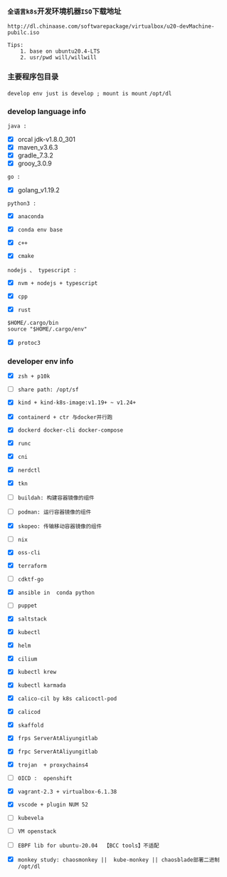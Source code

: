 
### `全语言k8s`开发环境机器`ISO`下载地址

` http://dl.chinaase.com/softwarepackage/virtualbox/u20-devMachine-pubilc.iso `

```
Tips:
    1. base on ubuntu20.4-LTS   
    2. usr/pwd will/willwill
```

### 主要程序包目录

`develop env just is develop ; mount is mount`
`/opt/dl`

### develop language info

`java :`

- [x] orcal jdk-v1.8.0_301
- [x] maven_v3.6.3
- [x] gradle_7.3.2
- [x] grooy_3.0.9

`go :`

- [x] golang_v1.19.2

`python3 :`

- [x] `anaconda`
- [x] `conda env base`

- [x] `c++`
- [x] `cmake`

`nodejs 、 typescript :`

- [x] `nvm + nodejs + typescript`

- [x] `cpp`

- [x] `rust`

```
$HOME/.cargo/bin
source "$HOME/.cargo/env"

```

- [x] `protoc3`

### developer env info

- [x] `zsh + p10k`
- [ ] `share path: /opt/sf`
- [x] `kind + kind-k8s-image:v1.19+ ~ v1.24+`
- [x] `containerd + ctr 与docker并行跑`
- [x] `dockerd docker-cli docker-compose`
- [x] `runc`
- [x] `cni`
- [x] `nerdctl`
- [x] `tkn`
- [ ] `buildah: 构建容器镜像的组件`
- [ ] `podman: 运行容器镜像的组件`
- [x] `skopeo: 传输移动容器镜像的组件`
- [ ] `nix`
- [x] `oss-cli`
- [x] `terraform`
- [ ] `cdktf-go`
- [x] `ansible in  conda python`
- [ ] `puppet`
- [x] `saltstack`
- [x] `kubectl`
- [x] `helm`
- [x] `cilium`
- [x] `kubectl krew`
- [x] `kubectl karmada`
- [x] `calico-cil by k8s calicoctl-pod`
- [x] `calicod`
- [x] `skaffold`
- [x] `frps ServerAtAliyungitlab`
- [x] `frpc ServerAtAliyungitlab`
- [x] `trojan  + proxychains4`
- [ ] `OICD :  openshift`
- [x] `vagrant-2.3 + virtualbox-6.1.38`

- [x] `vscode + plugin NUM 52`
- [ ] `kubevela`
- [ ] `VM openstack`
- [ ] `EBPF lib for ubuntu-20.04  【BCC tools】不适配`
- [x] `monkey study: chaosmonkey ||  kube-monkey || chaosblade部署二进制 /opt/dl`
